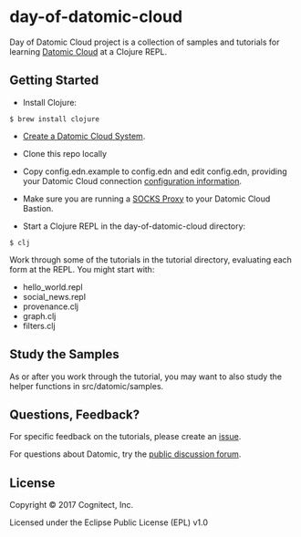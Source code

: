 # day-of-datomic-cloud

Day of Datomic Cloud project is a collection of samples and tutorials
for learning [Datomic Cloud](http://datomic.com) at a Clojure REPL.

## Getting Started

* Install Clojure:
```
$ brew install clojure
```

* [Create a Datomic Cloud System](https://docs.datomic.com/cloud/getting-started/getting-started.html).

* Clone this repo locally

* Copy config.edn.example to config.edn and edit config.edn, providing your Datomic Cloud connection [configuration information](https://docs.datomic.com/cloud/getting-started/connecting.html#creating-database).

* Make sure you are running a [SOCKS Proxy](https://docs.datomic.com/cloud/getting-started/configuring-access.html#socks-proxy) to your Datomic Cloud Bastion.

* Start a Clojure REPL in the day-of-datomic-cloud directory:
```
$ clj
```

Work through some of the tutorials in the tutorial directory,
evaluating each form at the REPL. You might start with:

* hello_world.repl
* social_news.repl
* provenance.clj
* graph.clj
* filters.clj

## Study the Samples

As or after you work through the tutorial, you may want to also study
the helper functions in src/datomic/samples.

## Questions, Feedback?

For specific feedback on the tutorials, please create an
[issue](https://github.com/cognitect-labs/day-of-datomic-cloud/issues).

For questions about Datomic, try the [public discussion forum](http://forum.datomic.com/).

## License

Copyright © 2017 Cognitect, Inc.

Licensed under the Eclipse Public License (EPL) v1.0
